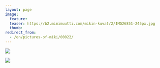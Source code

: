 ```yaml
---
layout: page
image:
  feature:
  teaser: https://b2.minimuutti.com/mikin-kuvat/2/IMG26851-245px.jpg
  thumb:
redirect_from:
  - /en/pictures-of-miki/00022/
---
```


![](https://b2.minimuutti.com/mikin-kuvat/2/IMG26855-800px.jpg)

![](https://b2.minimuutti.com/mikin-kuvat/2/IMG26851-800px.jpg)
